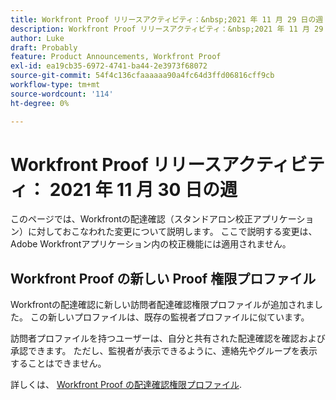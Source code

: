 ```yaml
---
title: Workfront Proof リリースアクティビティ：&nbsp;2021 年 11 月 29 日の週
description: Workfront Proof リリースアクティビティ：&nbsp;2021 年 11 月 29 日の週
author: Luke
draft: Probably
feature: Product Announcements, Workfront Proof
exl-id: ea19cb35-6972-4741-ba44-2e3973f68072
source-git-commit: 54f4c136cfaaaaaa90a4fc64d3ffd06816cff9cb
workflow-type: tm+mt
source-wordcount: '114'
ht-degree: 0%

---
```


# Workfront Proof リリースアクティビティ： 2021 年 11 月 30 日の週

このページでは、Workfrontの配達確認（スタンドアロン校正アプリケーション）に対しておこなわれた変更について説明します。 ここで説明する変更は、Adobe Workfrontアプリケーション内の校正機能には適用されません。

## Workfront Proof の新しい Proof 権限プロファイル

Workfrontの配達確認に新しい訪問者配達確認権限プロファイルが追加されました。 この新しいプロファイルは、既存の監視者プロファイルに似ています。

訪問者プロファイルを持つユーザーは、自分と共有された配達確認を確認および承認できます。 ただし、監視者が表示できるように、連絡先やグループを表示することはできません。

詳しくは、 [Workfront Proof の配達確認権限プロファイル](../../../workfront-proof/wp-acct-admin/account-settings/proof-perm-profiles-in-wp.md).
